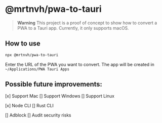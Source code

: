 # @mrtnvh/pwa-to-tauri

> **Warning**
> This project is a proof of concept to show how to convert a PWA to a Tauri app. Currently, it only supports macOS.

## How to use

```bash
npx @mrtnvh/pwa-to-tauri
```

Enter the URL of the PWA you want to convert. The app will be created in `~/Applications/PWA Tauri Apps`

## Possible future improvements:
[x] Support Mac
[] Support Windows
[] Support Linux

[x] Node CLI
[] Rust CLI

[] Adblock
[] Audit security risks